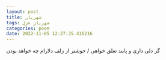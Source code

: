 ```yaml
---
layout: post
title: شهریار
tags: شهریار غزل
categories: poem
date: 2022-11-05 12:27:35.416216
---
```


گر دلی داری و پابند تعلق خواهی / خوشتر از زلف دلارام چه خواهد بودن